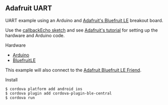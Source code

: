 ## Adafruit UART

UART example using an Arduino and [Adafruit's Bluefruit LE](http://www.adafruit.com/products/1697) breakout board.

Use the [callbackEcho sketch](https://github.com/adafruit/Adafruit_nRF8001/blob/master/examples/callbackEcho/callbackEcho.ino) and see [Adafruit's tutorial](https://learn.adafruit.com/getting-started-with-the-nrf8001-bluefruit-le-breakout/software-uart-service) for setting up the hardware and Arduino code.

Hardware

 * [Arduino](http://www.adafruit.com/products/50)
 * [BluefruitLE](http://www.adafruit.com/products/1697)

This example will also connect to the [Adafruit Bluefruit LE Friend](https://www.adafruit.com/products/2267).

Install

    $ cordova platform add android ios
    $ cordova plugin add cordova-plugin-ble-central
    $ cordova run

